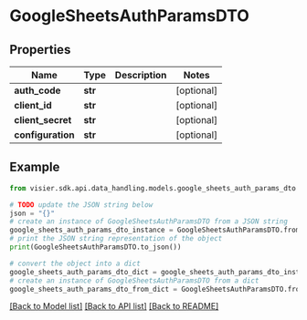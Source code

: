 # GoogleSheetsAuthParamsDTO


## Properties

Name | Type | Description | Notes
------------ | ------------- | ------------- | -------------
**auth_code** | **str** |  | [optional] 
**client_id** | **str** |  | [optional] 
**client_secret** | **str** |  | [optional] 
**configuration** | **str** |  | [optional] 

## Example

```python
from visier.sdk.api.data_handling.models.google_sheets_auth_params_dto import GoogleSheetsAuthParamsDTO

# TODO update the JSON string below
json = "{}"
# create an instance of GoogleSheetsAuthParamsDTO from a JSON string
google_sheets_auth_params_dto_instance = GoogleSheetsAuthParamsDTO.from_json(json)
# print the JSON string representation of the object
print(GoogleSheetsAuthParamsDTO.to_json())

# convert the object into a dict
google_sheets_auth_params_dto_dict = google_sheets_auth_params_dto_instance.to_dict()
# create an instance of GoogleSheetsAuthParamsDTO from a dict
google_sheets_auth_params_dto_from_dict = GoogleSheetsAuthParamsDTO.from_dict(google_sheets_auth_params_dto_dict)
```
[[Back to Model list]](../README.md#documentation-for-models) [[Back to API list]](../README.md#documentation-for-api-endpoints) [[Back to README]](../README.md)



